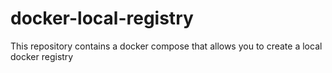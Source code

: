 # docker-local-registry
This repository contains a docker compose that allows you to create a local docker registry
